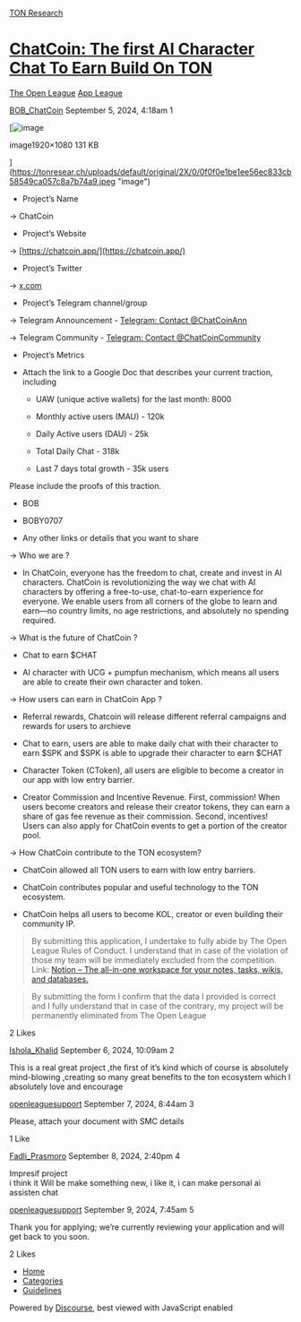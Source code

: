 [TON Research](/)

# [ChatCoin: The first AI Character Chat To Earn Build On TON](/t/chatcoin-the-first-ai-character-chat-to-earn-build-on-ton/30993)

[The Open League](/c/the-open-league/app-leaderboard/58)  [App League](/c/the-open-league/app-leaderboard/58) 

    

[BOB\_ChatCoin](https://tonresear.ch/u/BOB_ChatCoin)   September 5, 2024, 4:18am  1

[![image](https://tonresear.ch/uploads/default/optimized/2X/0/0f0f0e1be1ee56ec833cb58549ca057c8a7b74a9_2_690x388.jpeg)

image1920×1080 131 KB

](https://tonresear.ch/uploads/default/original/2X/0/0f0f0e1be1ee56ec833cb58549ca057c8a7b74a9.jpeg "image")

*   Project’s Name

→ ChatCoin

*   Project’s Website

→ [https://chatcoin.app/](https://chatcoin.app/)

*   Project’s Twitter

→ [x.com](https://x.com/chatcoinapp)

*   Project’s Telegram channel/group

→ Telegram Announcement - [Telegram: Contact @ChatCoinAnn](https://t.me/ChatCoinAnn)

→ Telegram Community - [Telegram: Contact @ChatCoinCommunity](https://t.me/ChatCoinCommunity)

*   Project’s Metrics
    
*   Attach the link to a Google Doc that describes your current traction, including
    
    *   UAW (unique active wallets) for the last month: 8000
        
    *   Monthly active users (MAU) - 120k
        
    *   Daily Active users (DAU) - 25k
        
    *   Total Daily Chat - 318k
        
    *   Last 7 days total growth - 35k users
        

Please include the proofs of this traction.

*   BOB
    
*   BOBY0707
    
*   Any other links or details that you want to share
    

→ Who we are ?

*   In ChatCoin, everyone has the freedom to chat, create and invest in AI characters. ChatCoin is revolutionizing the way we chat with AI characters by offering a free-to-use, chat-to-earn experience for everyone. We enable users from all corners of the globe to learn and earn—no country limits, no age restrictions, and absolutely no spending required.

→ What is the future of ChatCoin ?

*   Chat to earn $CHAT
    
*   AI character with UCG + pumpfun mechanism, which means all users are able to create their own character and token.
    

→ How users can earn in ChatCoin App ?

*   Referral rewards, Chatcoin will release different referral campaigns and rewards for users to archieve
    
*   Chat to earn, users are able to make daily chat with their character to earn $SPK and $SPK is able to upgrade their character to earn $CHAT
    
*   Character Token (CToken), all users are eligible to become a creator in our app with low entry barrier.
    
*   Creator Commission and Incentive Revenue. First, commission! When users become creators and release their creator tokens, they can earn a share of gas fee revenue as their commission. Second, incentives! Users can also apply for ChatCoin events to get a portion of the creator pool.
    

→ How ChatCoin contribute to the TON ecosystem?

*   ChatCoin allowed all TON users to earn with low entry barriers.
    
*   ChatCoin contributes popular and useful technology to the TON ecosystem.
    
*   ChatCoin helps all users to become KOL, creator or even building their community IP.
    

> By submitting this application, I undertake to fully abide by The Open League Rules of Conduct. I understand that in case of the violation of those my team will be immediately excluded from the competition. Link: [Notion – The all-in-one workspace for your notes, tasks, wikis, and databases.](https://ton-org.notion.site/The-Open-League-Rules-of-Conduct-04f4a0fedf1a401687075f5efd83de68)

> By submitting the form I confirm that the data I provided is correct and I fully understand that in case of the contrary, my project will be permanently eliminated from The Open League

  2 Likes

[Ishola\_Khalid](https://tonresear.ch/u/Ishola_Khalid) September 6, 2024, 10:09am  2

This is a real great project ,the first of it’s kind which of course is absolutely mind-blowing ,creating so many great benefits to the ton ecosystem which I absolutely love and encourage

 

[openleaguesupport](https://tonresear.ch/u/openleaguesupport) September 7, 2024, 8:44am  3

Please, attach your document with SMC details

  1 Like

[Fadli\_Prasmoro](https://tonresear.ch/u/Fadli_Prasmoro) September 8, 2024, 2:40pm  4

Impresif project  
i think it Will be make something new, i like it, i can make personal ai assisten chat

 

[openleaguesupport](https://tonresear.ch/u/openleaguesupport) September 9, 2024, 7:45am  5

Thank you for applying; we’re currently reviewing your application and will get back to you soon.

  2 Likes

*   [Home](/)
*   [Categories](/categories)
*   [Guidelines](/guidelines)

Powered by [Discourse](https://www.discourse.org), best viewed with JavaScript enabled